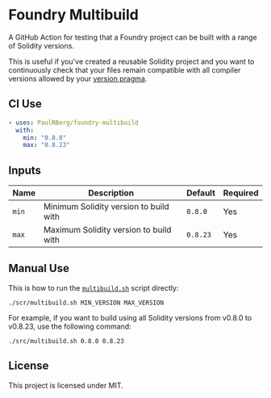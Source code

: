 # Foundry Multibuild

A GitHub Action for testing that a Foundry project can be built with a range of Solidity versions.

This is useful if you've created a reusable Solidity project and you want to continuously check that your files remain
compatible with all compiler versions allowed by your [version pragma][version-pragma].

## CI Use

```yaml
- uses: PaulRBerg/foundry-multibuild
  with:
    min: "0.8.0"
    max: "0.8.23"
```

## Inputs

| Name  | Description                            | Default  | Required |
| ----- | -------------------------------------- | -------- | -------- |
| `min` | Minimum Solidity version to build with | `0.8.0`  | Yes      |
| `max` | Maximum Solidity version to build with | `0.8.23` | Yes      |

## Manual Use

This is how to run the [`multibuild.sh`](./src/multibuild.sh) script directly:

```shell
./scr/multibuild.sh MIN_VERSION MAX_VERSION
```

For example, if you want to build using all Solidity versions from v0.8.0 to v0.8.23, use the following command:

```shell
./src/multibuild.sh 0.8.0 0.8.23
```

## License

This project is licensed under MIT.

<!-- Links -->

[version-pragma]: https://docs.soliditylang.org/en/v0.8.23/layout-of-source-files.html?highlight=pragma#version-pragma

